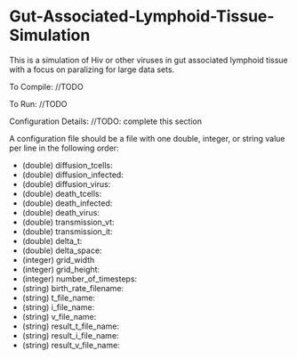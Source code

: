 Gut-Associated-Lymphoid-Tissue-Simulation
=========================================

This is a simulation of Hiv or other viruses in gut associated lymphoid tissue with a focus on paralizing for large data sets.

To Compile: //TODO

To Run: //TODO

Configuration Details: //TODO: complete this section

A configuration file should be a file with one double, integer, or string value per line in the following order:

* (double) diffusion_tcells:
* (double) diffusion_infected:
* (double) diffusion_virus:
* (double) death_tcells:
* (double) death_infected:
* (double) death_virus:
* (double) transmission_vt:
* (double) transmission_it:
* (double) delta_t:
* (double) delta_space:
* (integer) grid_width
* (integer) grid_height:
* (integer) number_of_timesteps:
* (string) birth_rate_filename:
* (string) t_file_name:
* (string) i_file_name:
* (string) v_file_name:
* (string) result_t_file_name:
* (string) result_i_file_name:
* (string) result_v_file_name:

